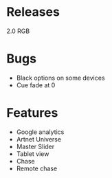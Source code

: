# Releases #

2.0 RGB

# Bugs #

* Black options on some devices
* Cue fade at 0

# Features #

* Google analytics 
* Artnet Universe
* Master Slider
* Tablet view
* Chase
* Remote chase